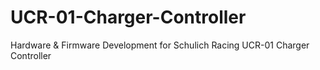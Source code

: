 # UCR-01-Charger-Controller
Hardware &amp; Firmware Development for Schulich Racing UCR-01 Charger Controller 
